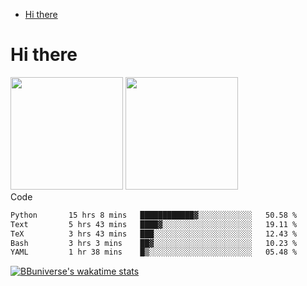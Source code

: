 <!--ts-->
* [Hi there](#hi-there)

<!-- Created by https://github.com/ekalinin/github-markdown-toc -->
<!-- Added by: runner, at: Wed Sep 27 04:19:34 UTC 2023 -->

<!--te-->


# Hi there

<!--
**BBuniverse/BBuniverse** is a ✨ _special_ ✨ repository because its `README.md` (this file) appears on your GitHub profile.

Here are some ideas to get you started:

- 🔭 I’m currently working on ...
- 🌱 I’m currently learning ...
- 👯 I’m looking to collaborate on ...
- 🤔 I’m looking for help with ...
- 💬 Ask me about ...
- 📫 How to reach me: ...
- 😄 Pronouns: ...
- ⚡ Fun fact: ...
-->


<div display="flex">
  <img src="https://github-readme-stats.vercel.app/api?username=BBuniverse&show_icons=true&count_private=true&theme=radical&hide_border=true" height="180"/>
  <img src="https://github-readme-stats.vercel.app/api/top-langs/?username=BBuniverse&layout=compact&theme=radical&hide_border=true" height="180"/>
</div
     

## Code
<!--START_SECTION:waka-->

```txt
Python       15 hrs 8 mins   ████████████▓░░░░░░░░░░░░   50.58 %
Text         5 hrs 43 mins   ████▓░░░░░░░░░░░░░░░░░░░░   19.11 %
TeX          3 hrs 43 mins   ███░░░░░░░░░░░░░░░░░░░░░░   12.43 %
Bash         3 hrs 3 mins    ██▓░░░░░░░░░░░░░░░░░░░░░░   10.23 %
YAML         1 hr 38 mins    █▒░░░░░░░░░░░░░░░░░░░░░░░   05.48 %
```

<!--END_SECTION:waka-->
     
[![BBuniverse's wakatime stats](https://github-readme-stats.vercel.app/api/wakatime?username=BBuniverse)](https://github.com/anuraghazra/github-readme-stats)
